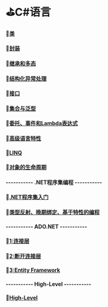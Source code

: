 # :golf:C#语言

#### :file_folder:[类](https://github.com/swordboyASS/Rear-end-Learing/blob/master/CSharp/%E6%96%87%E4%BB%B6/%E7%B1%BB.md)

#### :file_folder:[封装](https://github.com/swordboyASS/Rear-end-Learing/blob/master/CSharp/%E6%96%87%E4%BB%B6/%E5%B0%81%E8%A3%85.md)

#### :file_folder:[继承和多态](https://github.com/swordboyASS/Rear-end-Learing/blob/master/CSharp/%E6%96%87%E4%BB%B6/%E7%BB%A7%E6%89%BF%E5%92%8C%E5%A4%9A%E6%80%81.md)

#### :file_folder:[结构化异常处理](https://github.com/swordboyASS/Rear-end-Learing/blob/master/CSharp/%E6%96%87%E4%BB%B6/%E5%BC%82%E5%B8%B8%E5%A4%84%E7%90%86.md)

#### :file_folder:[接口](https://github.com/swordboyASS/Rear-end-Learing/blob/master/CSharp/%E6%96%87%E4%BB%B6/%E6%8E%A5%E5%8F%A3.md)

#### :file_folder:[集合与泛型](https://github.com/swordboyASS/Rear-end-Learing/edit/master/CSharp/%E6%96%87%E4%BB%B6/%E6%B3%9B%E5%9E%8B.md)

#### :file_folder:[委托、事件和Lambda表达式](https://github.com/swordboyASS/Rear-end-Learing/blob/master/CSharp/%E6%96%87%E4%BB%B6/%E5%A7%94%E6%89%98%EF%BC%8C%E4%BA%8B%E4%BB%B6%EF%BC%8CLambda.md)

#### :file_folder:[高级语言特性](https://github.com/swordboyASS/Rear-end-Learing/blob/master/CSharp/%E6%96%87%E4%BB%B6/%E9%AB%98%E7%BA%A7%E8%AF%AD%E8%A8%80%E7%89%B9%E6%80%A7.md)

#### :file_folder:[LINQ](https://github.com/swordboyASS/Rear-end-Learing/blob/master/CSharp/%E6%96%87%E4%BB%B6/LINQ.md)

#### :file_folder:[对象的生命周期](https://github.com/swordboyASS/Rear-end-Learing/blob/master/CSharp/%E6%96%87%E4%BB%B6/%E5%AF%B9%E8%B1%A1%E7%9A%84%E7%94%9F%E5%91%BD%E5%91%A8%E6%9C%9F.md)

####   ----------- .NET程序集编程 -----------

#### :file_folder:[.NET程序集入门](https://github.com/swordboyASS/Rear-end-Learing/blob/master/CSharp/%E6%96%87%E4%BB%B6/.NET%E7%A8%8B%E5%BA%8F%E9%9B%86%E5%85%A5%E9%97%A8.md)

#### :file_folder:[类型反射、晚期绑定、基于特性的编程](https://github.com/swordboyASS/Rear-end-Learing/blob/master/CSharp/%E6%96%87%E4%BB%B6/%E7%B1%BB%E5%9E%8B%E5%8F%8D%E5%B0%84.md)




####   ----------- ADO.NET -----------

#### :file_folder:[1:连接层](https://github.com/swordboyASS/Rear-end-Learing/blob/master/CSharp/%E6%96%87%E4%BB%B6/ADO.NET%E8%BF%9E%E6%8E%A5%E5%B1%82.md)

#### :file_folder:[2:断开连接层](https://github.com/swordboyASS/Rear-end-Learing/blob/master/CSharp/%E6%96%87%E4%BB%B6/ADO.NET%E6%96%AD%E5%BC%80%E8%BF%9E%E6%8E%A5%E5%B1%82.md)

#### :file_folder:[3:Entity Framework](https://github.com/swordboyASS/Rear-end-Learing/blob/master/CSharp/%E6%96%87%E4%BB%B6/ADO.NETEnityFramework.md)

####   ----------- High-Level -----------

#### :file_folder:[High-Level]()
